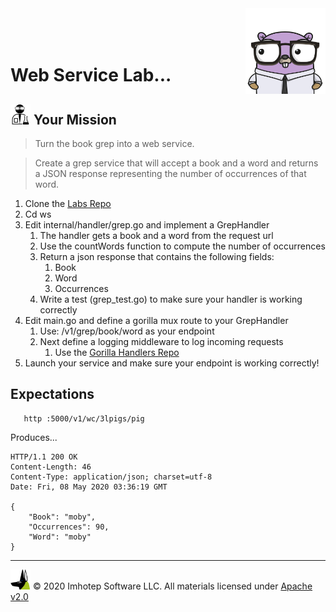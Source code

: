 <img src="../assets/gophernand.png" align="right" width="128" height="auto"/>

<br/>
<br/>
<br/>

# Web Service Lab...

## <img src="../assets/lab.png" width="auto" height="32"/> Your Mission

> Turn the book grep into a web service.

> Create a grep service that will accept a book and a word and returns a JSON response
> representing the number of occurrences of that word.

1. Clone the [Labs Repo](https://github.com/gopherland/labs2)
2. Cd ws
3. Edit internal/handler/grep.go and implement a GrepHandler
   1. The handler gets a book and a word from the request url
   2. Use the countWords function to compute the number of occurrences
   3. Return a json response that contains the following fields:
      1. Book
      2. Word
      3. Occurrences
   4. Write a test (grep_test.go) to make sure your handler is working correctly
4. Edit main.go and define a gorilla mux route to your GrepHandler
   1. Use: /v1/grep/book/word as your endpoint
   2. Next define a logging middleware to log incoming requests
      1. Use the [Gorilla Handlers Repo](https://github.com/gorilla/handlers)
5. Launch your service and make sure your endpoint is working correctly!

## Expectations

```shell
   http :5000/v1/wc/3lpigs/pig
```

Produces...

```text
HTTP/1.1 200 OK
Content-Length: 46
Content-Type: application/json; charset=utf-8
Date: Fri, 08 May 2020 03:36:19 GMT

{
    "Book": "moby",
    "Occurrences": 90,
    "Word": "moby"
}
```

---
<img src="../assets/imhotep_logo.png" width="32" height="auto"/> © 2020 Imhotep Software LLC.
All materials licensed under [Apache v2.0](http://www.apache.org/licenses/LICENSE-2.0)
